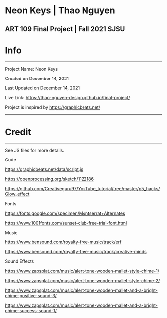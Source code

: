# Neon Keys | Thao Nguyen
ART 109 Final Project | Fall 2021 SJSU
------------------
# Info
----------------

Project Name: Neon Keys

Created on December 14, 2021

Last Updated on December 14, 2021

Live Link: https://thao-nguyen-design.github.io/final-project/

Project is inspired by https://graphicbeats.net/

--------------------
# Credit
----------------
See JS files for more details.


Code

https://graphicbeats.net/data/script.js

https://openprocessing.org/sketch/1122186

https://github.com/Creativeguru97/YouTube_tutorial/tree/master/p5_hacks/Glow_effect


Fonts

https://fonts.google.com/specimen/Montserrat+Alternates

https://www.1001fonts.com/sunset-club-free-trial-font.html


Music

https://www.bensound.com/royalty-free-music/track/erf

https://www.bensound.com/royalty-free-music/track/creative-minds



Sound Effects

https://www.zapsplat.com/music/alert-tone-wooden-mallet-style-chime-1/

https://www.zapsplat.com/music/alert-tone-wooden-mallet-style-chime-2/

https://www.zapsplat.com/music/alert-tone-wooden-mallet-and-a-bright-chime-positive-sound-3/

https://www.zapsplat.com/music/alert-tone-wooden-mallet-and-a-bright-chime-success-sound-1/

